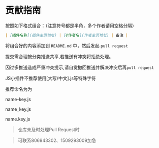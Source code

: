 # 贡献指南

按照如下格式组合：（注意符号都是半角，多个作者请用空格分隔）

```markdown
| [插件名称](插件主页地址) | [@作者名](作者主页地址) | 备注 |
```

将组合好的内容添加到 `README.md` 中，然后发起 `pull request` 


提交需合理按分类推送共享,若推送有冲突将拒绝处理。

因过多推送造成严重冲突提示,请自觉撤回推送并解决冲突后再`pull request` 

JS小插件不推荐使用[大写/中文].js等特殊字符

推荐命名为为

name-key.js

name_key.js

name.key.js

>仓库未及时处理Pull Request时

>可联系806943302、1509293009加急
